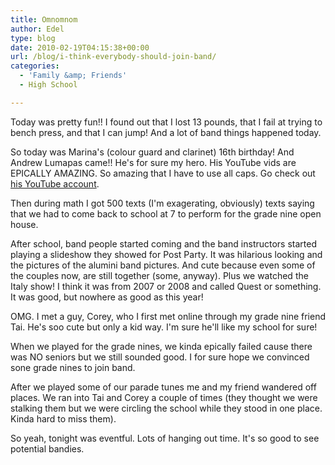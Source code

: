```yaml
---
title: Omnomnom
author: Edel
type: blog
date: 2010-02-19T04:15:38+00:00
url: /blog/i-think-everybody-should-join-band/
categories:
  - 'Family &amp; Friends'
  - High School

---
```

Today was pretty fun!! I found out that I lost 13 pounds, that I fail at trying to bench press, and that I can jump! And a lot of band things happened today.

So today was Marina's (colour guard and clarinet) 16th birthday! And Andrew Lumapas came!! He's for sure my hero. His YouTube vids are EPICALLY AMAZING. So amazing that I have to use all caps. Go check out  [his YouTube account][1].

Then during math I got 500 texts (I'm exagerating, obviously) texts saying that we had to come back to school at 7 to perform for the grade nine open house.

After school, band people started coming and the band instructors started playing a slideshow they showed for Post Party. It was hilarious looking and the pictures of the alumini band pictures. And cute because even some of the couples now, are still together (some, anyway). Plus we watched the Italy show! I think it was from 2007 or 2008 and called Quest or something. It was good, but nowhere as good as this year!

OMG. I met a guy, Corey, who I first met online through my grade nine friend Tai. He's soo cute but only a kid way. I'm sure he'll like my school for sure!

When we played for the grade nines, we kinda epically failed cause there was NO seniors but we still sounded good. I for sure hope we convinced sone grade nines to join band.

After we played some of our parade tunes me and my friend wandered off places. We ran into Tai and Corey a couple of times (they thought we were stalking them but we were circling the school while they stood in one place. Kinda hard to miss them).

So yeah, tonight was eventful. Lots of hanging out time. It's so good to see potential bandies.




 [1]: http://youtube.com/omnomnomandrew